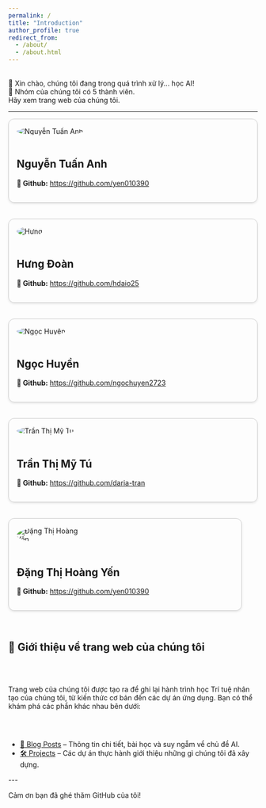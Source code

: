 ```yaml
---
permalink: /
title: "Introduction"
author_profile: true
redirect_from: 
  - /about/
  - /about.html
---
```



<style>
.profile-container {
  display: flex;
  flex-wrap: wrap;
  gap: 2rem;
}

.profile {
  flex: 1 1 45%;
  border: 1px solid #ccc;
  border-radius: 12px;
  padding: 1rem;
  box-shadow: 0 2px 4px rgba(0,0,0,0.1);
}

.profile img {
  max-width: 150px;
  border-radius: 50%;
  margin-bottom: 1rem;
}
</style>

<p><br> 
  👋 Xin chào, chúng tôi đang trong quá trình xử lý... học AI!<br>
  👭 Nhóm của chúng tôi có 5 thành viên.<br>
  Hãy xem trang web của chúng tôi.</p>
<hr />

<div class="profile-container">

  <!-- Member 1 -->
  <div class="profile">
    <img src="/AIO.github.io/images/profile/profile-Anh.jpg" alt="Nguyễn Tuấn Anh">
    <h2>Nguyễn Tuấn Anh</h2>
    <p><strong>👋 Github:</strong> <a href="https://github.com/yen010390" target="_blank" rel="noopener noreferrer">https://github.com/yen010390</a></p>
  </div>

  <!-- Member 2 -->
  <div class="profile">
    <img src="/AIO.github.io/images/profile/profile-Hung.jpg" alt=Hưng Đoàn">
    <h2>Hưng Đoàn</h2>
    <p><strong>👋 Github:</strong> <a href="https://github.com/hdaio25" target="_blank" rel="noopener noreferrer">https://github.com/hdaio25</a></p>
  </div>

  <!-- Member 3 -->
  <div class="profile">
    <img src="/AIO.github.io/images/profile/profile-Ngoc.jpg" alt="Ngọc Huyền">
    <h2>Ngọc Huyền</h2>
    <p><strong>👋 Github:</strong> <a href="https://github.com/ngochuyen2723" target="_blank" rel="noopener noreferrer">https://github.com/ngochuyen2723</a></p>
  </div>


  <!-- Member 4 -->
  <div class="profile">
    <img src="/AIO.github.io/images/profile/profile-Tu.jpg" alt="Trần Thị Mỹ Tú">
    <h2>Trần Thị Mỹ Tú</h2>
    <p><strong>👋 Github:</strong> <a href="https://github.com/daria-tran" target="_blank" rel="noopener noreferrer">https://github.com/daria-tran</a></p>
  </div>

  
  <!-- Member 5 -->
  <div class="profile">
    <img src="/AIO.github.io/images/profile/profile-Yen.jpg" alt="Đặng Thị Hoàng Yến">
    <h2>Đặng Thị Hoàng Yến</h2>
    <p><strong>👋 Github:</strong> <a href="https://github.com/yen010390" target="_blank" rel="noopener noreferrer">https://github.com/yen010390</a></p>
  </div>

<hr />

<h2>🎯 Giới thiệu về trang web của chúng tôi</h2>
<p>Trang web của chúng tôi được tạo ra để ghi lại hành trình học Trí tuệ nhân tạo của chúng tôi, từ kiến ​​thức cơ bản đến các dự án ứng dụng. Bạn có thể khám phá các phần khác nhau bên dưới:</p>
<ul>
  <li><a href="/AIO.github.io/posts/">📝 Blog Posts</a> – Thông tin chi tiết, bài học và suy ngẫm về chủ đề AI.</li>
  <li><a href="/AIO.github.io/project/">🛠 Projects</a> – Các dự án thực hành giới thiệu những gì chúng tôi đã xây dựng.</li>
</ul>

</div>
---

Cảm ơn bạn đã ghé thăm GitHub của tôi!
